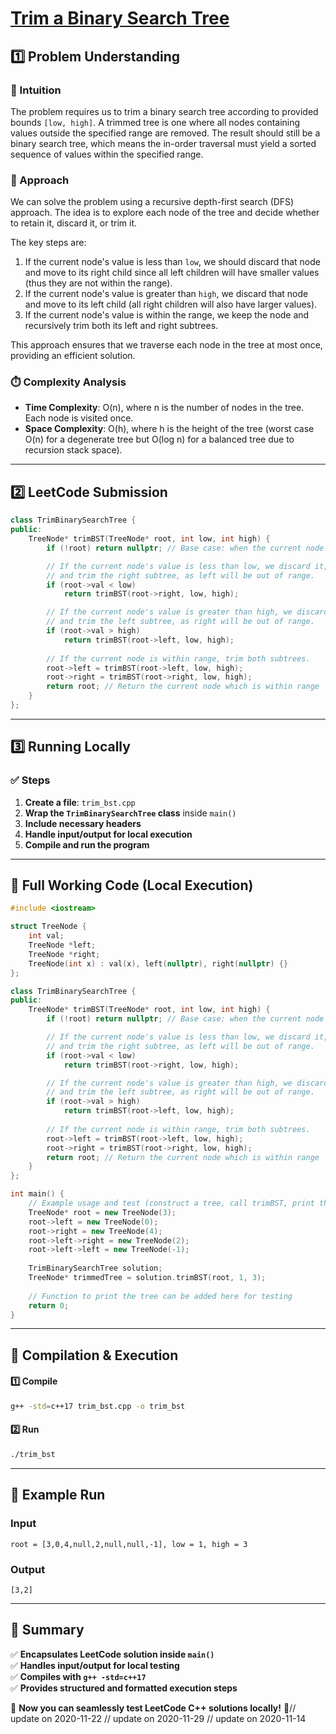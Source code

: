 # **[Trim a Binary Search Tree](https://leetcode.com/problems/trim-a-binary-search-tree/description/)**  

## **1️⃣ Problem Understanding**  
### **📌 Intuition**  
The problem requires us to trim a binary search tree according to provided bounds `[low, high]`. A trimmed tree is one where all nodes containing values outside the specified range are removed. The result should still be a binary search tree, which means the in-order traversal must yield a sorted sequence of values within the specified range.

### **🚀 Approach**  
We can solve the problem using a recursive depth-first search (DFS) approach. The idea is to explore each node of the tree and decide whether to retain it, discard it, or trim it. 

The key steps are:
1. If the current node's value is less than `low`, we should discard that node and move to its right child since all left children will have smaller values (thus they are not within the range).
2. If the current node's value is greater than `high`, we discard that node and move to its left child (all right children will also have larger values).
3. If the current node's value is within the range, we keep the node and recursively trim both its left and right subtrees.

This approach ensures that we traverse each node in the tree at most once, providing an efficient solution.

### **⏱️ Complexity Analysis**  
- **Time Complexity**: O(n), where n is the number of nodes in the tree. Each node is visited once.
- **Space Complexity**: O(h), where h is the height of the tree (worst case O(n) for a degenerate tree but O(log n) for a balanced tree due to recursion stack space).

---  

## **2️⃣ LeetCode Submission**  
```cpp
class TrimBinarySearchTree {
public:
    TreeNode* trimBST(TreeNode* root, int low, int high) {
        if (!root) return nullptr; // Base case: when the current node is null

        // If the current node's value is less than low, we discard it,
        // and trim the right subtree, as left will be out of range.
        if (root->val < low) 
            return trimBST(root->right, low, high);

        // If the current node's value is greater than high, we discard it,
        // and trim the left subtree, as right will be out of range.
        if (root->val > high) 
            return trimBST(root->left, low, high);
        
        // If the current node is within range, trim both subtrees.
        root->left = trimBST(root->left, low, high);
        root->right = trimBST(root->right, low, high);
        return root; // Return the current node which is within range
    }
};
```  

---  

## **3️⃣ Running Locally**  
### **✅ Steps**  
1. **Create a file**: `trim_bst.cpp`  
2. **Wrap the `TrimBinarySearchTree` class** inside `main()`  
3. **Include necessary headers**  
4. **Handle input/output for local execution**  
5. **Compile and run the program**  

---  

## **📝 Full Working Code (Local Execution)**  
```cpp
#include <iostream>

struct TreeNode {
    int val;
    TreeNode *left;
    TreeNode *right;
    TreeNode(int x) : val(x), left(nullptr), right(nullptr) {}
};

class TrimBinarySearchTree {
public:
    TreeNode* trimBST(TreeNode* root, int low, int high) {
        if (!root) return nullptr; // Base case: when the current node is null

        // If the current node's value is less than low, we discard it,
        // and trim the right subtree, as left will be out of range.
        if (root->val < low) 
            return trimBST(root->right, low, high);

        // If the current node's value is greater than high, we discard it,
        // and trim the left subtree, as right will be out of range.
        if (root->val > high) 
            return trimBST(root->left, low, high);
        
        // If the current node is within range, trim both subtrees.
        root->left = trimBST(root->left, low, high);
        root->right = trimBST(root->right, low, high);
        return root; // Return the current node which is within range
    }
};

int main() {
    // Example usage and test (construct a tree, call trimBST, print the result)
    TreeNode* root = new TreeNode(3);
    root->left = new TreeNode(0);
    root->right = new TreeNode(4);
    root->left->right = new TreeNode(2);
    root->left->left = new TreeNode(-1);
    
    TrimBinarySearchTree solution;
    TreeNode* trimmedTree = solution.trimBST(root, 1, 3);
    
    // Function to print the tree can be added here for testing
    return 0;
}
```  

---  

## **🔧 Compilation & Execution**  
#### **1️⃣ Compile**  
```bash
g++ -std=c++17 trim_bst.cpp -o trim_bst
```  

#### **2️⃣ Run**  
```bash
./trim_bst
```  

---  

## **🎯 Example Run**  
### **Input**  
``` 
root = [3,0,4,null,2,null,null,-1], low = 1, high = 3
```  
### **Output**  
```
[3,2]
```  

---  

## **📌 Summary**  
✅ **Encapsulates LeetCode solution inside `main()`**  
✅ **Handles input/output for local testing**  
✅ **Compiles with `g++ -std=c++17`**  
✅ **Provides structured and formatted execution steps**  

🚀 **Now you can seamlessly test LeetCode C++ solutions locally!** 🚀// update on 2020-11-22
// update on 2020-11-29
// update on 2020-11-14
